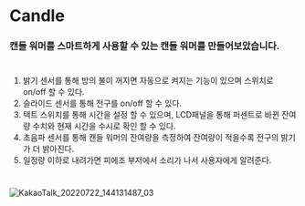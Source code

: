 # Candle
### 캔들 워머를 스마트하게 사용할 수 있는 캔들 워머를 만들어보았습니다. 
#
#
1. 밝기 센서를 통해 방의 불이 꺼지면 자동으로 켜지는 기능이 있으며 스위치로 on/off 할 수 있다.
2. 슬라이드 센서를 통해 전구를 on/off 할 수 있다.
3. 택트 스위치를 통해 시간을 설정 할 수 있으며, LCD패널을 통해 퍼센트로 바뀐 잔여량 수치와 현재 시간을 수시로 확인 할 수 있다.
4. 초음파 센서를 통해 캔들 워머의 잔여량을 측정하여 잔여량이 적을수록 전구의 밝기가 더 밝아진다.
5. 일정량 이하로 내려가면 피에조 부저에서 소리가 나서 사용자에게 알려준다.

#

![KakaoTalk_20220722_144131487_03](https://user-images.githubusercontent.com/97214837/180372761-6479c925-0e07-4f1b-9ba3-9a7c857e4e97.jpg)
